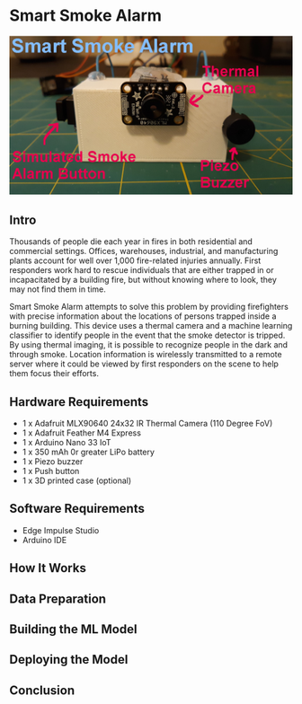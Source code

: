 # Smart Smoke Alarm

![](https://raw.githubusercontent.com/nickbild/smart_smoke_alarm/main/media/assembly_case_close_annotated_sm.jpg)

## Intro

Thousands of people die each year in fires in both residential and commercial settings.  Offices, warehouses, industrial, and manufacturing plants account for well over 1,000 fire-related injuries annually.  First responders work hard to rescue individuals that are either trapped in or incapacitated by a building fire, but without knowing where to look, they may not find them in time.

Smart Smoke Alarm attempts to solve this problem by providing firefighters with precise information about the locations of persons trapped inside a burning building.  This device uses a thermal camera and a machine learning classifier to identify people in the event that the smoke detector is tripped.  By using thermal imaging, it is possible to recognize people in the dark and through smoke.  Location information is wirelessly transmitted to a remote server where it could be viewed by first responders on the scene to help them focus their efforts.

## Hardware Requirements

- 1 x Adafruit MLX90640 24x32 IR Thermal Camera (110 Degree FoV)
- 1 x Adafruit Feather M4 Express
- 1 x Arduino Nano 33 IoT
- 1 x 350 mAh 0r greater LiPo battery
- 1 x Piezo buzzer
- 1 x Push button
- 1 x 3D printed case (optional)

## Software Requirements

- Edge Impulse Studio
- Arduino IDE

## How It Works

## Data Preparation

## Building the ML Model

## Deploying the Model

## Conclusion
